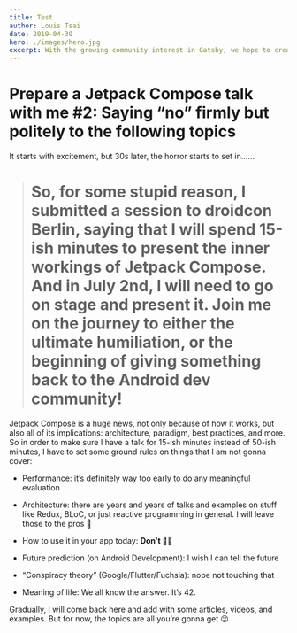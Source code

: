 ```yaml
---
title: Test
author: Louis Tsai
date: 2019-04-30
hero: ./images/hero.jpg
excerpt: With the growing community interest in Gatsby, we hope to create more resources that make it easier for anyone to grasp the power of this incredible tool.
---
```

# Prepare a Jetpack Compose talk with me #2: Saying “no” firmly but politely to the following topics

It starts with excitement, but 30s later, the horror starts to set in……
> # So, for some stupid reason, I submitted a session to droidcon Berlin, saying that I will spend 15-ish minutes to present the inner workings of Jetpack Compose. And in July 2nd, I will need to go on stage and present it. Join me on the journey to either the ultimate humiliation, or the beginning of giving something back to the Android dev community!

Jetpack Compose is a huge news, not only because of how it works, but also all of its implications: architecture, paradigm, best practices, and more. So in order to make sure I have a talk for 15-ish minutes instead of 50-ish minutes, I have to set some ground rules on things that I am not gonna cover:

* Performance: it’s definitely way too early to do any meaningful evaluation

* Architecture: there are years and years of talks and examples on stuff like Redux, BLoC, or just reactive programming in general. I will leave those to the pros 👋

* How to use it in your app today: **Don’t 🙅‍♀️**

* Future prediction (on Android Development): I wish I can tell the future

* “Conspiracy theory” (Google/Flutter/Fuchsia): nope not touching that

* Meaning of life: We all know the answer. It’s 42.

Gradually, I will come back here and add with some articles, videos, and examples. But for now, the topics are all you’re gonna get 😐
